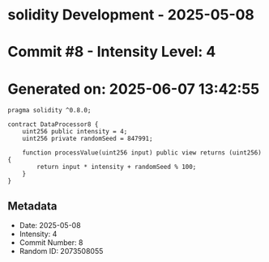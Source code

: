 ﻿# solidity Development - 2025-05-08
# Commit #8 - Intensity Level: 4
# Generated on: 2025-06-07 13:42:55
```solidity
pragma solidity ^0.8.0;

contract DataProcessor8 {
    uint256 public intensity = 4;
    uint256 private randomSeed = 847991;

    function processValue(uint256 input) public view returns (uint256) {
        return input * intensity + randomSeed % 100;
    }
}
```
## Metadata
- Date: 2025-05-08
- Intensity: 4
- Commit Number: 8
- Random ID: 2073508055
